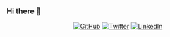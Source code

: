 ### Hi there 👋

<p align="center">
	<a href="https://github.com/alexriss"><img src="https://img.shields.io/github/followers/alexriss.svg?label=GitHub&style=social" alt="GitHub"></a>
	<a href="https://twitter.com/00alexx"><img src="https://img.shields.io/twitter/follow/00alexx?label=Twitter&style=social" alt="Twitter"></a>
	<a href="https://www.linkedin.com/in/alexander-riss-944b8611"><img src="https://img.shields.io/badge/LinkedIn--_.svg?style=social&logo=linkedin" alt="LinkedIn"></a>
</p>


<!--
**alexriss/alexriss** is a ✨ _special_ ✨ repository because its `README.md` (this file) appears on your GitHub profile.

Here are some ideas to get you started:

- 🔭 I’m currently working on ...
- 🌱 I’m currently learning ...
- 👯 I’m looking to collaborate on ...
- 🤔 I’m looking for help with ...
- 💬 Ask me about ...
- 📫 How to reach me: ...
- 😄 Pronouns: ...
- ⚡ Fun fact: ...
-->
